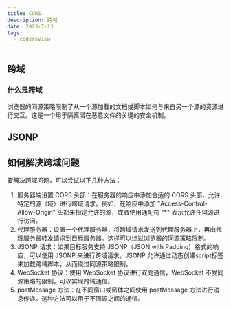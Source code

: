 ```yaml
---
title: CORS
description: 跨域
date: 2023-7-13
tags:
  - codereview
---
```

## 跨域
### 什么是跨域
浏览器的同源策略限制了从一个源加载的文档或脚本如何与来自另一个源的资源进行交互。这是一个用于隔离潜在恶意文件的关键的安全机制。

## JSONP
## 如何解决跨域问题

要解决跨域问题，可以尝试以下几种方法：

1. 服务器端设置 CORS 头部：在服务器的响应中添加合适的 CORS 头部，允许特定的源（域）进行跨域请求。例如，在响应中添加 "Access-Control-Allow-Origin" 头部来指定允许的源，或者使用通配符 "*" 表示允许任何源进行访问。
2. 代理服务器：设置一个代理服务器，将跨域请求发送到代理服务器上，再由代理服务器转发请求到目标服务器。这样可以绕过浏览器的同源策略限制。
3. JSONP 请求：如果目标服务支持 JSONP（JSON with Padding）格式的响应，可以使用 JSONP 来进行跨域请求。JSONP 允许通过动态创建script标签来加载跨域脚本，从而绕过同源策略限制。
4. WebSocket 协议：使用 WebSocket 协议进行双向通信，WebSocket 不受同源策略的限制，可以实现跨域通信。
5. postMessage 方法：在不同窗口或窗体之间使用 postMessage 方法进行消息传递。这种方法可以用于不同源之间的通信。
